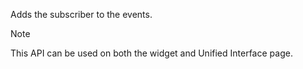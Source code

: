 Adds the subscriber to the events.

> [!Note]
> This API can be used on both the widget and Unified Interface page.
